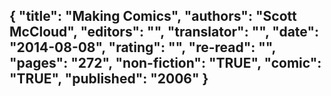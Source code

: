 {
 "title": "Making Comics",
 "authors": "Scott McCloud",
 "editors": "",
 "translator": "",
 "date": "2014-08-08",
 "rating": "",
 "re-read": "",
 "pages": "272",
 "non-fiction": "TRUE",
 "comic": "TRUE",
 "published": "2006"
}
---

